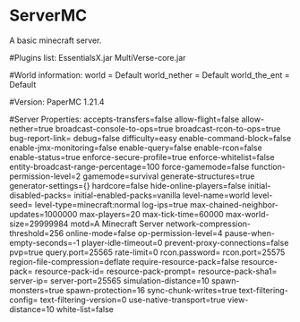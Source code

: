 # ServerMC

A basic minecraft server.

#Plugins list:
  EssentialsX.jar
  MultiVerse-core.jar

#World information:
  world = Default
  world_nether = Default
  world_the_ent = Default

#Version:
  PaperMC 1.21.4 

#Server Properties:
  accepts-transfers=false
  allow-flight=false
  allow-nether=true
  broadcast-console-to-ops=true
  broadcast-rcon-to-ops=true
  bug-report-link=
  debug=false
  difficulty=easy
  enable-command-block=false
  enable-jmx-monitoring=false
  enable-query=false
  enable-rcon=false
  enable-status=true
  enforce-secure-profile=true
  enforce-whitelist=false
  entity-broadcast-range-percentage=100
  force-gamemode=false
  function-permission-level=2
  gamemode=survival
  generate-structures=true
  generator-settings={}
  hardcore=false
  hide-online-players=false
  initial-disabled-packs=
  initial-enabled-packs=vanilla
  level-name=world
  level-seed=
  level-type=minecraft\:normal
  log-ips=true
  max-chained-neighbor-updates=1000000
  max-players=20
  max-tick-time=60000
  max-world-size=29999984
  motd=A Minecraft Server
  network-compression-threshold=256
  online-mode=false
  op-permission-level=4
  pause-when-empty-seconds=-1
  player-idle-timeout=0
  prevent-proxy-connections=false
  pvp=true
  query.port=25565
  rate-limit=0
  rcon.password=
  rcon.port=25575
  region-file-compression=deflate
  require-resource-pack=false
  resource-pack=
  resource-pack-id=
  resource-pack-prompt=
  resource-pack-sha1=
  server-ip=
  server-port=25565
  simulation-distance=10
  spawn-monsters=true
  spawn-protection=16
  sync-chunk-writes=true
  text-filtering-config=
  text-filtering-version=0
  use-native-transport=true
  view-distance=10
  white-list=false

